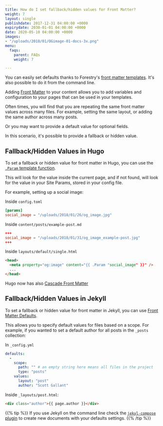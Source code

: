 ```yaml
---
title: How do I set fallback/hidden values for Front Matter?
weight: 7
layout: single
publishdate: 2017-12-31 04:00:00 +0000
expirydate: 2030-01-01 04:00:00 +0000
date: 2020-05-10 04:00:00 +0000
images:
- "/uploads/2018/01/OGimage-01-docs-3x.png"
menu:
  faqs:
    parent: FAQs
    weight: 7

---
```


You can easily set defaults thanks to Forestry's [front matter templates](/docs/settings/front-matter-templates/).
It's also possible to do it from the command line.

Adding [Front Matter](/docs/editing/front-matter) to your content allows you to add variables and configuration to your pages that can be used in your templates.

Often times, you will find that you are repeating the same front matter values across many files. For example, setting the same layout, or adding the same author across many posts.

Or you may want to provide a default value for optional fields.

In this scenario, it's possible to provide a fallback or hidden value.

## Fallback/Hidden Values in Hugo

To set a fallback or hidden value for front matter in Hugo, you can use the [`.Param` template function](https://gohugo.io/functions/param/).

This will look for the value inside the current page, and if not found, will look for the value in your Site Params, stored in your config file.

For example, setting up a social image:

Inside `config.toml`

```toml
[params]
social_image = "/uploads/2018/01/26/og_image.jpg"
```

Inside `content/posts/example-post.md`

```toml
+++
social_image = "/uploads/2018/01/31/og_image_example-post.jpg"
+++
```

Inside `layouts/default/single.html`

```html
<head>
  <meta property="og:image" content="{{ .Param "social_image" }}" />
  ...
</head>
```

Hugo now has also [Cascade Front Matter](https://gohugo.io/content-management/front-matter/#front-matter-cascade)

## Fallback/Hidden Values in Jekyll

To set a fallback or hidden value for front matter in Jekyll, you can use [Front Matter Defaults](https://jekyllrb.com/docs/configuration/#front-matter-defaults).

This allows you to specify default values for files based on a scope. For example, if you wanted to set a default author for all posts in the `_posts` collection:

In `_config.yml`

```yaml
defaults:
  -
    scope:
      path: "" # an empty string here means all files in the project
      type: "posts"
    values:
      layout: "post"
      author: "Scott Gallant"
```

Inside `_layouts/post.html`:

```html
<div class="author">{{ page.author }}</div>
```

{{% tip %}}
If you use Jekyll on the command line check the [`jekyl-compose` plugin](https://github.com/jekyll/jekyll-compose) to create
new documents with your defaults settings.
{{% /tip %}}
